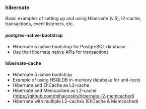 ### hibernate
Basic examples of setting up and using Hibernate (v.5), l2-cache, transactions, event listeners, etc.

#### postgres-native-bootstrap

* Hibernate 5 native bootstrap for PostgreSQL database
* Use the Hibernate native APIs for transactions

#### hibernate-cache
* Hibernate 5 native bootstrap
* Example of using HSQLDB in-memory database for unit-tests
* Hibernate and EhCache as L2-cache
* Hibernate and Memcached as L2-cache (https://github.com/mihaicostin/hibernate-l2-memcached)
* Hibernate with multiple L2-caches (EhCache & Memcached)
